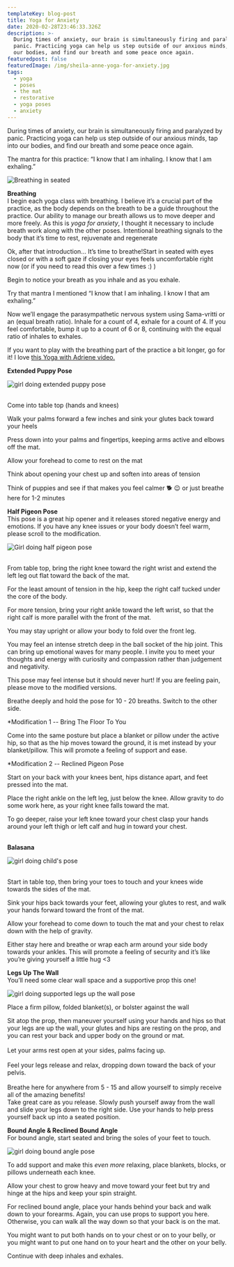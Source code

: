 ```yaml
---
templateKey: blog-post
title: Yoga for Anxiety
date: 2020-02-28T23:46:33.326Z
description: >-
  During times of anxiety, our brain is simultaneously firing and paralyzed by
  panic. Practicing yoga can help us step outside of our anxious minds, tap into
  our bodies, and find our breath and some peace once again.
featuredpost: false
featuredImage: /img/sheila-anne-yoga-for-anxiety.jpg
tags:
  - yoga
  - poses
  - the mat
  - restorative
  - yoga poses
  - anxiety
---
```


During times of anxiety, our brain is simultaneously firing and paralyzed by panic. Practicing yoga can help us step outside of our anxious minds, tap into our bodies, and find our breath and some peace once again.

The mantra for this practice: “I know that I am inhaling. I know that I am exhaling.”

![Breathing in seated](/img/yoga-for-anxiety-breathing-in-seated-position.png "Breathing In Seated")

**Breathing**\
I begin each yoga class with breathing. I believe it’s a crucial part of the practice, as the body depends on the breath to be a guide throughout the practice. Our ability to manage our breath allows us to move deeper and more freely. As this is _yoga for anxiety_, I thought it necessary to include breath work along with the other poses. Intentional breathing signals to the body that it’s time to rest, rejuvenate and regenerate

Ok, after that introduction… It’s time to breathe!Start in seated with eyes closed or with a soft gaze if closing your eyes feels uncomfortable right now (or if you need to read this over a few times :) )

Begin to notice your breath as you inhale and as you exhale.

Try that mantra I mentioned “I know that I am inhaling. I know I that am exhaling.”

Now we’ll engage the parasympathetic nervous system using Sama-vritti or an (equal breath ratio). Inhale for a count of 4, exhale for a count of 4. If you feel comfortable, bump it up to a count of 6 or 8, continuing with the equal ratio of inhales to exhales.

If you want to play with the breathing part of the practice a bit longer, go for it! I love [this Yoga with Adriene video.](https://youtu.be/8VwufJrUhic)

**Extended Puppy Pose**

![girl doing extended puppy pose](/img/sheila-anne-yoga-for-anxiety-extended-puppy-pose.jpg "Extended Puppy Pose")

\
Come into table top (hands and knees)

Walk your palms forward a few inches and sink your glutes back toward your heels

Press down into your palms and fingertips, keeping arms active and elbows off the mat.

Allow your forehead to come to rest on the mat

Think about opening your chest up and soften into areas of tension

Think of puppies and see if that makes you feel calmer 🐕 😉 or just breathe here for 1-2 minutes

**Half Pigeon Pose**\
This pose is a great hip opener and it releases stored negative energy and emotions. If you have any knee issues or your body doesn’t feel warm, please scroll to the modification.

![Girl doing half pigeon pose](/img/sheila-anne-yoga-for-anxiety-half-pigion.jpg "Half Pigeon Pose")

\
From table top, bring the right knee toward the right wrist and extend the left leg out flat toward the back of the mat.

For the least amount of tension in the hip, keep the right calf tucked under the core of the body.

For more tension, bring your right ankle toward the left wrist, so that the right calf is more parallel with the front of the mat.

You may stay upright or allow your body to fold over the front leg.

You may feel an intense stretch deep in the ball socket of the hip joint. This can bring up emotional waves for many people. I invite you to meet your thoughts and energy with curiosity and compassion rather than judgement and negativity.

This pose may feel intense but it should never hurt! If you are feeling pain, please move to the modified versions.

Breathe deeply and hold the pose for 10 - 20 breaths. Switch to the other side.

\*Modification 1 -- Bring The Floor To You

Come into the same posture but place a blanket or pillow under the active hip, so that as the hip moves toward the ground, it is met instead by your blanket/pillow. This will promote a feeling of support and ease.

\*Modification 2 -- Reclined Pigeon Pose

Start on your back with your knees bent, hips distance apart, and feet pressed into the mat.

Place the right ankle on the left leg, just below the knee. Allow gravity to do some work here, as your right knee falls toward the mat.

To go deeper, raise your left knee toward your chest clasp your hands around your left thigh or left calf and hug in toward your chest.

**\
Balasana**

![girl doing child's pose](/img/sheila-anne-yoga-for-anxiety-balasana.jpg "Child's Pose/Balasana")

\
Start in table top, then bring your toes to touch and your knees wide towards the sides of the mat.

Sink your hips back towards your feet, allowing your glutes to rest, and walk your hands forward toward the front of the mat.

Allow your forehead to come down to touch the mat and your chest to relax down with the help of gravity.

Either stay here and breathe or wrap each arm around your side body towards your ankles. This will promote a feeling of security and it’s like you’re giving yourself a little hug <3

**Legs Up The Wall**\
You’ll need some clear wall space and a supportive prop this one!

![girl doing supported legs up the wall pose](/img/legs-up-wall.jpg "Legs Up The Wall")

Place a firm pillow, folded blanket(s), or bolster against the wall

Sit atop the prop, then maneuver yourself using your hands and hips so that your legs are up the wall, your glutes and hips are resting on the prop, and you can rest your back and upper body on the ground or mat.\
\
Let your arms rest open at your sides, palms facing up.\
\
Feel your legs release and relax, dropping down toward the back of your pelvis.\
\
Breathe here for anywhere from 5 - 15 and allow yourself to simply receive all of the amazing benefits!\
Take great care as you release. Slowly push yourself away from the wall and slide your legs down to the right side. Use your hands to help press yourself back up into a seated position.

**Bound Angle & Reclined Bound Angle**\
For bound angle, start seated and bring the soles of your feet to touch.

![girl doing bound angle pose](/img/bound-angle.jpg "Bound Angle Pose")

To add support and make this _even more_ relaxing, place blankets, blocks, or pillows underneath each knee.

Allow your chest to grow heavy and move toward your feet but try and hinge at the hips and keep your spin straight.

For reclined bound angle, place your hands behind your back and walk down to your forearms. Again, you can use props to support you here. Otherwise, you can walk all the way down so that your back is on the mat.

You might want to put both hands on to your chest or on to your belly, or you might want to put one hand on to your heart and the other on your belly.

Continue with deep inhales and exhales.
